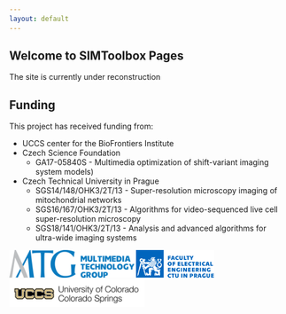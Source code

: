 ```yaml
---
layout: default
---
```


## Welcome to SIMToolbox Pages

The site is currently under reconstruction

## Funding

This project has received funding from:

* UCCS center for the BioFrontiers Institute
* Czech Science Foundation
  - GA17-05840S - Multimedia optimization of shift-variant imaging system models)
* Czech Technical University in Prague
  - SGS14/148/OHK3/2T/13 - Super-resolution microscopy imaging of mitochondrial networks
  - SGS16/167/OHK3/2T/13 - Algorithms for video-sequenced live cell super-resolution microscopy
  - SGS18/141/OHK3/2T/13 - Analysis and advanced algorithms for ultra-wide imaging systems

<div class="img-container"> <!-- Block parent element -->
  <img src="media/mmtg.svg" alt="MMTG" height="50">
  <img src="media/electrical_engineering.svg" alt="FEE, CTU in Prague" height="50">
  <img src="media/UCCS_Signature.svg" alt="UCCS" height="50">
</div>
